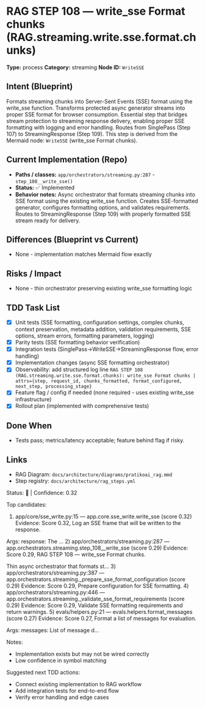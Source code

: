 # RAG STEP 108 — write_sse Format chunks (RAG.streaming.write.sse.format.chunks)

**Type:** process
**Category:** streaming
**Node ID:** `WriteSSE`

## Intent (Blueprint)
Formats streaming chunks into Server-Sent Events (SSE) format using the write_sse function. Transforms protected async generator streams into proper SSE format for browser consumption. Essential step that bridges stream protection to streaming response delivery, enabling proper SSE formatting with logging and error handling. Routes from SinglePass (Step 107) to StreamingResponse (Step 109). This step is derived from the Mermaid node: `WriteSSE` (write_sse Format chunks).

## Current Implementation (Repo)
- **Paths / classes:** `app/orchestrators/streaming.py:287` - `step_108__write_sse()`
- **Status:** ✅ Implemented
- **Behavior notes:** Async orchestrator that formats streaming chunks into SSE format using the existing write_sse function. Creates SSE-formatted generator, configures formatting options, and validates requirements. Routes to StreamingResponse (Step 109) with properly formatted SSE stream ready for delivery.

## Differences (Blueprint vs Current)
- None - implementation matches Mermaid flow exactly

## Risks / Impact
- None - thin orchestrator preserving existing write_sse formatting logic

## TDD Task List
- [x] Unit tests (SSE formatting, configuration settings, complex chunks, context preservation, metadata addition, validation requirements, SSE options, stream errors, formatting parameters, logging)
- [x] Parity tests (SSE formatting behavior verification)
- [x] Integration tests (SinglePass→WriteSSE→StreamingResponse flow, error handling)
- [x] Implementation changes (async SSE formatting orchestrator)
- [x] Observability: add structured log line
  `RAG STEP 108 (RAG.streaming.write.sse.format.chunks): write_sse Format chunks | attrs={step, request_id, chunks_formatted, format_configured, next_step, processing_stage}`
- [x] Feature flag / config if needed (none required - uses existing write_sse infrastructure)
- [x] Rollout plan (implemented with comprehensive tests)

## Done When
- Tests pass; metrics/latency acceptable; feature behind flag if risky.

## Links
- RAG Diagram: `docs/architecture/diagrams/pratikoai_rag.mmd`
- Step registry: `docs/architecture/rag_steps.yml`


<!-- AUTO-AUDIT:BEGIN -->
Status: 🔌  |  Confidence: 0.32

Top candidates:
1) app/core/sse_write.py:15 — app.core.sse_write.write_sse (score 0.32)
   Evidence: Score 0.32, Log an SSE frame that will be written to the response.

Args:
    response: The ...
2) app/orchestrators/streaming.py:287 — app.orchestrators.streaming.step_108__write_sse (score 0.29)
   Evidence: Score 0.29, RAG STEP 108 — write_sse Format chunks.

Thin async orchestrator that formats st...
3) app/orchestrators/streaming.py:387 — app.orchestrators.streaming._prepare_sse_format_configuration (score 0.29)
   Evidence: Score 0.29, Prepare configuration for SSE formatting.
4) app/orchestrators/streaming.py:446 — app.orchestrators.streaming._validate_sse_format_requirements (score 0.29)
   Evidence: Score 0.29, Validate SSE formatting requirements and return warnings.
5) evals/helpers.py:21 — evals.helpers.format_messages (score 0.27)
   Evidence: Score 0.27, Format a list of messages for evaluation.

Args:
    messages: List of message d...

Notes:
- Implementation exists but may not be wired correctly
- Low confidence in symbol matching

Suggested next TDD actions:
- Connect existing implementation to RAG workflow
- Add integration tests for end-to-end flow
- Verify error handling and edge cases
<!-- AUTO-AUDIT:END -->